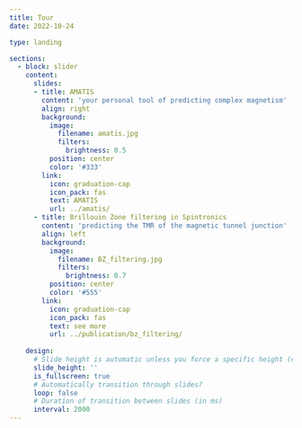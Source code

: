```yaml
---
title: Tour
date: 2022-10-24

type: landing

sections:
  - block: slider
    content:
      slides:
      - title: AMATIS
        content: 'your personal tool of predicting complex magnetism'
        align: right
        background:
          image:
            filename: amatis.jpg
            filters:
              brightness: 0.5
          position: center
          color: '#333'
        link:
          icon: graduation-cap
          icon_pack: fas
          text: AMATIS
          url: ../amatis/
      - title: Brillouin Zone filtering in Spintronics 
        content: 'predicting the TMR of the magnetic tunnel junction'
        align: left
        background:
          image:
            filename: BZ_filtering.jpg
            filters:
              brightness: 0.7
          position: center
          color: '#555'
        link:
          icon: graduation-cap
          icon_pack: fas
          text: see more
          url: ../publication/bz_filtering/
  
    design:
      # Slide height is automatic unless you force a specific height (e.g. '400px')
      slide_height: ''
      is_fullscreen: true
      # Automatically transition through slides?
      loop: false
      # Duration of transition between slides (in ms)
      interval: 2000
---
```

